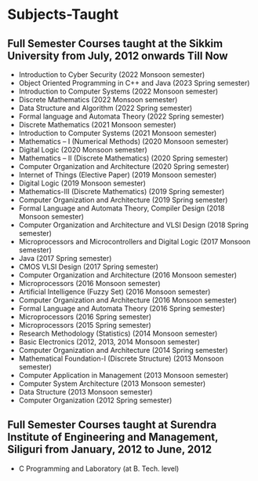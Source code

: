 # Subjects-Taught


## Full Semester Courses taught at the Sikkim University from July, 2012 onwards Till Now

*   Introduction to Cyber Security (2022 Monsoon semester)
*   Object Oriented Programming in C++ and Java (2023 Spring semester)
*   Introduction to Computer Systems (2022 Monsoon semester)
*   Discrete Mathematics (2022 Monsoon semester)
*   Data Structure and Algorithm (2022 Spring semester)
*   Formal language and Automata Theory (2022 Spring semester)
*   Discrete Mathematics (2021 Monsoon semester)
*   Introduction to Computer Systems (2021 Monsoon semester)
*   Mathematics – I (Numerical Methods) (2020 Monsoon semester)
*   Digital Logic (2020 Monsoon semester)
*   Mathematics – II (Discrete Mathematics) (2020 Spring semester)
*   Computer Organization and Architecture (2020 Spring semester)
*   Internet of Things (Elective Paper) (2019 Monsoon semester)
*   Digital Logic (2019 Monsoon semester)
*   Mathematics-III (Discrete Mathematics) (2019 Spring semester)
*   Computer Organization and Architecture (2019 Spring semester)
*   Formal Language and Automata Theory, Compiler Design (2018 Monsoon semester)
*   Computer Organization and Architecture and VLSI Design (2018 Spring semester)
*   Microprocessors and Microcontrollers and Digital Logic (2017 Monsoon semester)
*   Java (2017 Spring semester)
*   CMOS VLSI Design (2017 Spring semester)
*   Computer Organization and Architecture (2016 Monsoon semester)
*   Microprocessors (2016 Monsoon semester)
*   Artificial Intelligence (Fuzzy Set) (2016 Monsoon semester)
*   Computer Organization and Architecture (2016 Monsoon semester)
*   Formal Language and Automata Theory (2016 Spring semester)
*   Microprocessors (2016 Spring semester)
*   Microprocessors (2015 Spring semester)
*   Research Methodology (Statistics) (2014 Monsoon semester)
*   Basic Electronics (2012, 2013, 2014 Monsoon semester)
*   Computer Organization and Architecture (2014 Spring semester)
*   Mathematical Foundation-I (Discrete Structure) (2013 Monsoon semester)
*   Computer Application in Management (2013 Monsoon semester)
*   Computer System Architecture (2013 Monsoon semester)
*   Data Structure (2013 Monsoon semester)
*   Computer Organization (2012 Spring semester)

## Full Semester Courses taught at Surendra Institute of Engineering and Management, Siliguri from January, 2012 to June, 2012

*   C Programming and Laboratory (at B. Tech. level)
